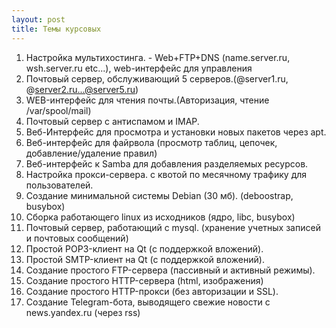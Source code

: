 ```yaml
---
layout: post
title: Темы курсовых
---
```


1. Настройка мультихостинга. - Web+FTP+DNS (name.server.ru, wsh.server.ru etc...), web-интерфейс для управления  
2. Почтовый сервер, обслуживающий 5 серверов.(@server1.ru, @server2.ru...@server5.ru)  
3. WEB-интерфейс для чтения почты.(Авторизация, чтение /var/spool/mail)  
4. Почтовый сервер с антиспамом и IMAP.  
5. Веб-Интерфейс для просмотра и установки новых пакетов через apt.  
6. Веб-интерфейс для файрвола (просмотр таблиц, цепочек, добавление/удаление правил)  
7. Веб-интерфейс к Samba для добавления разделяемых ресурсов.  
8. Настройка прокси-сервера. с квотой по месячному трафику для пользователей.  
9. Создание минимальной системы Debian (30 мб). (deboostrap, busybox)  
10. Сборка работающего linux из исходников (ядро, libc, busybox)  
11. Почтовый сервер, работающий с mysql. (хранение учетных записей и почтовых сообщений)  
12. Простой POP3-клиент на Qt (с поддержкой вложений).  
13. Простой SMTP-клиент на Qt (с поддержкой вложений).  
14. Создание простого FTP-сервера (пассивный и активный режимы).  
15. Создание простого HTTP-сервера (html, изображения)  
16. Создание простого HTTP-прокси (без авторизации и SSL).  
17. Создание Telegram-бота, выводящего свежие новости с news.yandex.ru (через rss)  
